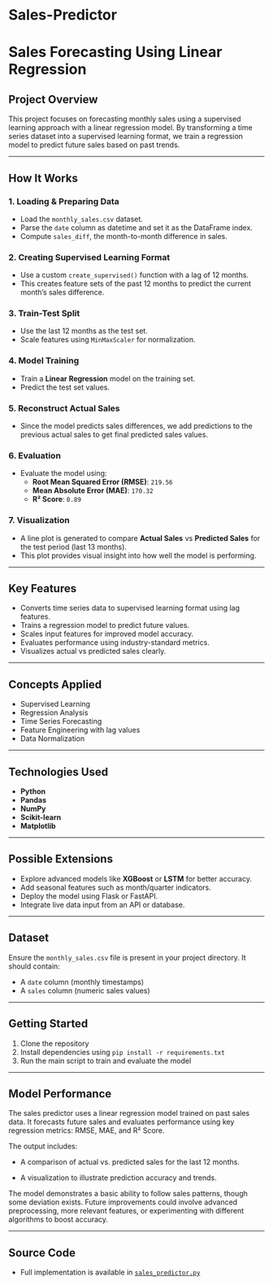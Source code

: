 # Sales-Predictor
# Sales Forecasting Using Linear Regression

## Project Overview
This project focuses on forecasting monthly sales using a supervised learning approach with a linear regression model. By transforming a time series dataset into a supervised learning format, we train a regression model to predict future sales based on past trends.

---

##  How It Works

### 1. Loading & Preparing Data
- Load the `monthly_sales.csv` dataset.
- Parse the `date` column as datetime and set it as the DataFrame index.
- Compute `sales_diff`, the month-to-month difference in sales.

### 2. Creating Supervised Learning Format
- Use a custom `create_supervised()` function with a lag of 12 months.
- This creates feature sets of the past 12 months to predict the current month’s sales difference.

### 3. Train-Test Split
- Use the last 12 months as the test set.
- Scale features using `MinMaxScaler` for normalization.

### 4. Model Training
- Train a **Linear Regression** model on the training set.
- Predict the test set values.

### 5. Reconstruct Actual Sales
- Since the model predicts sales differences, we add predictions to the previous actual sales to get final predicted sales values.

### 6. Evaluation
- Evaluate the model using:
  - **Root Mean Squared Error (RMSE)**: `219.56`
  - **Mean Absolute Error (MAE)**: `170.32`
  - **R² Score**: `0.89`

### 7. Visualization
- A line plot is generated to compare **Actual Sales** vs **Predicted Sales** for the test period (last 13 months).
- This plot provides visual insight into how well the model is performing.

---

## Key Features
- Converts time series data to supervised learning format using lag features.
- Trains a regression model to predict future values.
- Scales input features for improved model accuracy.
- Evaluates performance using industry-standard metrics.
- Visualizes actual vs predicted sales clearly.

---

## Concepts Applied
- Supervised Learning
- Regression Analysis
- Time Series Forecasting
- Feature Engineering with lag values
- Data Normalization

---

## Technologies Used
- **Python**
- **Pandas**
- **NumPy**
- **Scikit-learn**
- **Matplotlib**

---

## Possible Extensions
- Explore advanced models like **XGBoost** or **LSTM** for better accuracy.
- Add seasonal features such as month/quarter indicators.
- Deploy the model using Flask or FastAPI.
- Integrate live data input from an API or database.

---

## Dataset
Ensure the `monthly_sales.csv` file is present in your project directory. It should contain:
- A `date` column (monthly timestamps)
- A `sales` column (numeric sales values)

---

## Getting Started
1. Clone the repository
2. Install dependencies using `pip install -r requirements.txt`
3. Run the main script to train and evaluate the model

---

## Model Performance
The sales predictor uses a linear regression model trained on past sales data. It forecasts future sales and evaluates performance using key regression metrics: RMSE, MAE, and R² Score.

The output includes:

- A comparison of actual vs. predicted sales for the last 12 months.

- A visualization to illustrate prediction accuracy and trends.

The model demonstrates a basic ability to follow sales patterns, though some deviation exists. Future improvements could involve advanced preprocessing, more relevant features, or experimenting with different algorithms to boost accuracy.

---

## Source Code
- Full implementation is available in [`sales_predictor.py`](sales_predictor.py)
